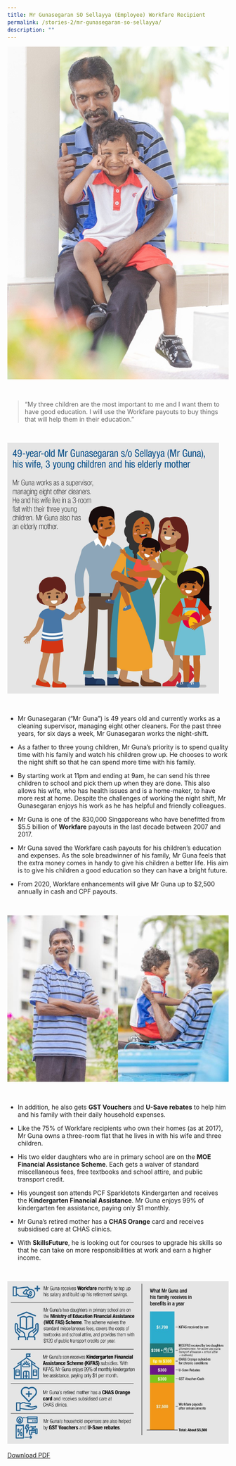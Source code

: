 ```yaml
---
title: Mr Gunasegaran SO Sellayya (Employee) Workfare Recipient
permalink: /stories-2/mr-gunasegaran-so-sellayya/
description: ""
---
```

![Gunasegaran Sellayya](/images/WIS%20Stories/STORIES1.jpg)

<br>

> “My three children are the most important to me and I want them to have good education. I will use the Workfare payouts to buy things that will help them in their education.”

<br>

![49 Yr Old](/images/WIS%20Stories/STORIES2.png)

<br>

*   Mr Gunasegaran (“Mr Guna”) is 49 years old and currently works as a cleaning supervisor, managing eight other cleaners. For the past three years, for six days a week, Mr Gunasegaran works the night-shift.
  
*   As a father to three young children, Mr Guna’s priority is to spend quality time with his family and watch his children grow up. He chooses to work the night shift so that he can spend more time with his family.
  
*   By starting work at 11pm and ending at 9am, he can send his three children to school and pick them up when they are done. This also allows his wife, who has health issues and is a home-maker, to have more rest at home. Despite the challenges of working the night shift, Mr Gunasegaran enjoys his work as he has helpful and friendly colleagues.
  
*   Mr Guna is one of the 830,000 Singaporeans who have benefitted from $5.5 billion of **Workfare** payouts in the last decade between 2007 and 2017.
  
*   Mr Guna saved the Workfare cash payouts for his children’s education and expenses. As the sole breadwinner of his family, Mr Guna feels that the extra money comes in handy to give his children a better life. His aim is to give his children a good education so they can have a bright future.
  
*   From 2020, Workfare enhancements will give Mr Guna up to $2,500 annually in cash and CPF payouts.

<br>

![Gunasegaran Sellayya](/images/WIS%20Stories/STORIES3.jpg)

<br>

*   In addition, he also gets **GST Vouchers** and **U-Save rebates** to help him and his family with their daily household expenses.
  
*   Like the 75% of Workfare recipients who own their homes (as at 2017), Mr Guna owns a three-room flat that he lives in with his wife and three children.
  
*   His two elder daughters who are in primary school are on the **MOE Financial Assistance Scheme**. Each gets a waiver of standard miscellaneous fees, free textbooks and school attire, and public transport credit.
  
*   His youngest son attends PCF Sparkletots Kindergarten and receives the **Kindergarten Financial Assistance**. Mr Guna enjoys 99% of kindergarten fee assistance, paying only $1 monthly.
  
*   Mr Guna’s retired mother has a **CHAS Orange** card and receives subsidised care at CHAS clinics.
  
*   With **SkillsFuture**, he is looking out for courses to upgrade his skills so that he can take on more responsibilities at work and earn a higher income.

<br>

![Skill Future](/images/WIS%20Stories/STORIES4.jpg)

[Download PDF](/files/Stories%20-%20Mr%20Gunasegaran.pdf)